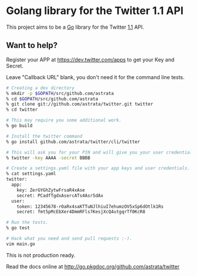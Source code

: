 # Golang library for the Twitter 1.1 API

This project aims to be a [Go][1] library for the Twitter [1.1][2] API.

## Want to help?

Register your APP at https://dev.twitter.com/apps to get your Key and Secret.

Leave "Callback URL" blank, you don't need it for the command line tests.

```sh
# Creating a dev directory
% mkdir -p $GOPATH/src/github.com/astrata
% cd $GOPATH/src/github.com/astrata
% git clone git://github.com/astrata/twitter.git twitter
% cd twitter

# This may require you some additional work.
% go build

# Install the twitter command
% go install github.com/astrata/twitter/cli/twitter

# This will ask you for your PIN and will give you your user credentials.
% twitter -key AAAA -secret BBBB

# Create a settings.yaml file with your app keys and user credentials.
% cat settings.yaml
twitter:
  app:
    key: ZerGYGhZytwFrsaR4xAse
    secret: PCadfTgdxAsercATs4Asr5dAx
  user:
    token: 12345678-rOaRx4saKTTuNJlhiuI7ehumzOV5xSp6dOtlk1Rs
    secret: fmt5pMcEbXer4DmmRFls7KesjXcQ4utgqrTf0KcR8

# Run the tests.
% go test

# Hack what you need and send pull requests :-).
vim main.go
```

This is not production ready.

Read the docs online at http://go.pkgdoc.org/github.com/astrata/twitter

[1]: http://golang.org
[2]: https://dev.twitter.com/docs/api/1.1

